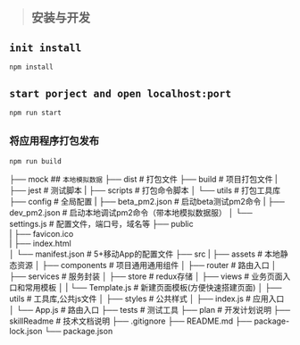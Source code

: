 > ## 安装与开发

## `init install`
    npm install

##  `start porject and open localhost:port`
    npm run start

## `将应用程序打包发布`
    npm run build


├── mock                            ## `本地模拟数据`
├── dist                            # 打包文件
├── build                           # 项目打包文件
|   ├── jest                        # 测试脚本
|   ├── scripts                     # 打包命令脚本
│   └── utils                       # 打包工具库
├── config                          # 全局配置
|   ├── beta_pm2.json               # 启动beta测试pm2命令
|   ├── dev_pm2.json                # 启动本地调试pm2命令（带本地模拟数据服）
│   └── settings.js                 # 配置文件，端口号，域名等
├── public                          
|   ├── favicon.ico                
|   ├── index.html                 
│   └── manifest.json               # 5+移动App的配置文件
├── src
|   ├── assets                      # 本地静态资源
│   ├── components                  # 项目通用通用组件
│   ├── router                      # 路由入口
│   ├── services                    # 服务封装
│   ├── store                       # redux存储
│   ├── views                       # 业务页面入口和常用模板
│   |    └── Template.js            # 新建页面模板(方便快速搭建页面)
│   ├── utils                       # 工具库,公共js文件
│   ├── styles                      # 公共样式
│   ├── index.js                    # 应用入口
│   └── App.js                      # 路由入口
├── tests                           # 测试工具
├── plan                            # 开发计划说明
├── skillReadme                     # 技术文档说明
├── .gitignore
├── README.md
├── package-lock.json
└── package.json
